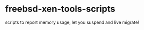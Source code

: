 freebsd-xen-tools-scripts
=========================

scripts to report memory usage, let you suspend and live migrate!